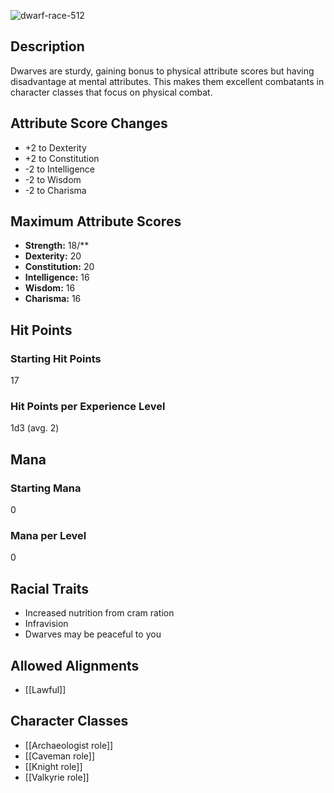 ![dwarf-race-512](https://github.com/hyvanmielenpelit/GnollHack/assets/16661034/96169f64-7cd2-4b22-ad66-547fc79bc00e)

## Description
Dwarves are sturdy, gaining bonus to physical attribute scores but having disadvantage at mental attributes. This makes them excellent combatants in character classes that focus on physical combat.

## Attribute Score Changes
- +2 to Dexterity
- +2 to Constitution
- -2 to Intelligence
- -2 to Wisdom
- -2 to Charisma

## Maximum Attribute Scores
- **Strength:** 18/**
- **Dexterity:** 20
- **Constitution:** 20
- **Intelligence:** 16
- **Wisdom:** 16
- **Charisma:** 16

## Hit Points

### Starting Hit Points

17

### Hit Points per Experience Level

1d3 (avg. 2)


## Mana
### Starting Mana

0

### Mana per Level

0

## Racial Traits
- Increased nutrition from cram ration
- Infravision
- Dwarves may be peaceful to you

## Allowed Alignments
- [[Lawful]]

## Character Classes
- [[Archaeologist role]]
- [[Caveman role]]
- [[Knight role]]
- [[Valkyrie role]]